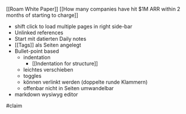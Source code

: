 [[Roam White Paper]]
[[How many companies have hit $1M ARR within 2 months of starting to charge]]

- shift click to load multiple pages in right side-bar
- Unlinked references
-  Start mit datierten Daily notes
- [[Tags]] als Seiten angelegt
- Bullet-point based
    - indentation
        - [[Indentation for structure]]
    - leichtes verschieben
    - toggles
    - können verlinkt werden (doppelte runde Klammern)
    - offenbar nicht in Seiten umwandelbar
- markdown wysiwyg editor

#claim